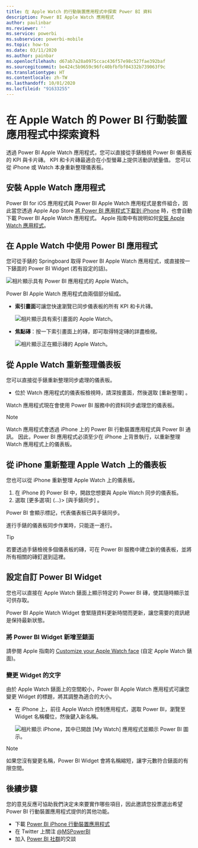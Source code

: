 ```yaml
---
title: 在 Apple Watch 的行動裝置應用程式中探索 Power BI 資料
description: Power BI Apple Watch 應用程式
author: paulinbar
ms.reviewer: ''
ms.service: powerbi
ms.subservice: powerbi-mobile
ms.topic: how-to
ms.date: 03/11/2020
ms.author: painbar
ms.openlocfilehash: d67ab7a28a0975ccac436f57e98c527fae392baf
ms.sourcegitcommit: be424c5b9659c96fc40bfbfbf04332b739063f9c
ms.translationtype: HT
ms.contentlocale: zh-TW
ms.lasthandoff: 10/01/2020
ms.locfileid: "91633255"
---
```

# <a name="explore-your-data-in-the-power-bi-mobile-app-on-your-apple-watch"></a>在 Apple Watch 的 Power BI 行動裝置應用程式中探索資料
透過 Power BI Apple Watch 應用程式，您可以直接從手錶檢視 Power BI 儀表板的 KPI 與卡片磚。 KPI 和卡片磚最適合在小型螢幕上提供活動訊號量值。 您可以從 iPhone 或 Watch 本身重新整理儀表板。

## <a name="install-the-apple-watch-app"></a>安裝 Apple Watch 應用程式
Power BI for iOS 應用程式與 Power BI Apple Watch 應用程式是套件組合，因此當您透過 Apple App Store [將 Power BI 應用程式下載到 iPhone](https://go.microsoft.com/fwlink/?LinkId=522062 "下載 iPhone 應用程式") 時，也會自動下載 Power BI Apple Watch 應用程式。 Apple 指南中有說明如何[安裝 Apple Watch 應用程式](https://support.apple.com/HT204784)。

## <a name="use-the-power-bi-app-on-the-apple-watch"></a>在 Apple Watch 中使用 Power BI 應用程式
您可從手錶的 Springboard 取得 Power BI Apple Watch 應用程式，或直接按一下錶面的 Power BI Widget (若有設定的話)。

![相片顯示具有 Power BI 應用程式的 Apple Watch。](./media/mobile-apple-watch/pbi_aplwatch_complicatn240arrow.png)

Power BI Apple Watch 應用程式由兩個部分組成。

* **索引畫面**可讓您快速瀏覽已同步儀表板的所有 KPI 和卡片磚。
  
  ![相片顯示具有索引畫面的 Apple Watch。](./media/mobile-apple-watch/pbi_aplwatch_indexscreen240.png)
* **焦點磚**：按一下索引畫面上的磚，即可取得特定磚的詳盡檢視。
  
  ![相片顯示正在顯示磚的 Apple Watch。](./media/mobile-apple-watch/pbi_aplwatch_kpi.png)

## <a name="refresh-a-dashboard-from-your-apple-watch"></a>從 Apple Watch 重新整理儀表板
您可以直接從手錶重新整理同步處理的儀表板。

* 位於 Watch 應用程式的儀表板檢視時，請深按畫面，然後選取 [重新整理]  。

Watch 應用程式現在會使用 Power BI 服務中的資料同步處理您的儀表板。

> [!NOTE]
> Watch 應用程式會透過 iPhone 上的 Power BI 行動裝置應用程式與 Power BI 通訊。 因此，Power BI 應用程式必須至少在 iPhone 上背景執行，以重新整理Watch 應用程式上的儀表板。
> 
> 

## <a name="refresh-a-dashboard-on-your-apple-watch-from-your-iphone"></a>從 iPhone 重新整理 Apple Watch 上的儀表板
您也可以從 iPhone 重新整理 Apple Watch 上的儀表板。

1. 在 iPhone 的 Power BI 中，開啟您想要與 Apple Watch 同步的儀表板。 
2. 選取 [更多選項]   (...)> [與手錶同步]  。

Power BI 會顯示標記，代表儀表板已與手錶同步。

進行手錶的儀表板同步作業時，只能逐一進行。

> [!TIP]
> 若要透過手錶檢視多個儀表板的磚，可在 Power BI 服務中建立新的儀表板，並將所有相關的磚釘選到這裡。
> 
> 

## <a name="set-a-custom-power-bi-widget"></a>設定自訂 Power BI Widget
您也可以直接在 Apple Watch 錶面上顯示特定的 Power BI 磚，使其隨時顯示並可供存取。

Power BI Apple Watch Widget 會緊隨資料更新時間而更新，讓您需要的資訊總是保持最新狀態。

### <a name="add-a-power-bi-widget-to-your-watch-face"></a>將 Power BI Widget 新增至錶面
請參閱 Apple 指南的 [Customize your Apple Watch face](https://support.apple.com/HT205536) (自定 Apple Watch 錶面)。

### <a name="change-the-text-on-the-widget"></a>變更 Widget 的文字
由於 Apple Watch 錶面上的空間較小，Power BI Apple Watch 應用程式可讓您變更 Widget 的標題，將其調整為適合的大小。

* 在 iPhone 上，前往 Apple Watch 控制應用程式，選取 Power BI，瀏覽至 Widget 名稱欄位，然後鍵入新名稱。
  
  ![相片顯示 iPhone，其中已開啟 [My Watch] 應用程式並顯示 Power BI 圖示。](./media/mobile-apple-watch/pbi_aplwatch_oniphone.png)

> [!NOTE]
> 如果您沒有變更名稱，Power BI Widget 會將名稱縮短，讓字元數符合錶面的有限空間。 
> 
> 

## <a name="next-steps"></a>後續步驟
您的意見反應可協助我們決定未來要實作哪些項目，因此邀請您投票選出希望 Power BI 行動裝置應用程式提供的其他功能。 

* 下載 [Power BI iPhone 行動裝置應用程式](https://go.microsoft.com/fwlink/?LinkId=522062)
* 在 Twitter 上關注 [@MSPowerBI](https://twitter.com/MSPowerBI)
* 加入 [Power BI 社群](https://community.powerbi.com/)的交談


